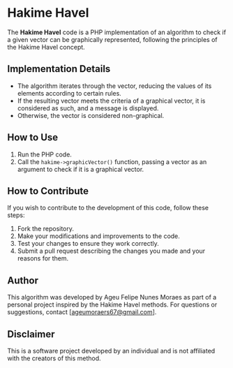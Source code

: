 # Hakime Havel

The **Hakime Havel** code is a PHP implementation of an algorithm to check if a given vector can be graphically represented, following the principles of the Hakime Havel concept.

## Implementation Details

- The algorithm iterates through the vector, reducing the values of its elements according to certain rules.
- If the resulting vector meets the criteria of a graphical vector, it is considered as such, and a message is displayed.
- Otherwise, the vector is considered non-graphical.

## How to Use

1. Run the PHP code.
2. Call the `hakime->graphicVector()` function, passing a vector as an argument to check if it is a graphical vector.

## How to Contribute

If you wish to contribute to the development of this code, follow these steps:

1. Fork the repository.
2. Make your modifications and improvements to the code.
3. Test your changes to ensure they work correctly.
4. Submit a pull request describing the changes you made and your reasons for them.

## Author

This algorithm was developed by Ageu Felipe Nunes Moraes as part of a personal project inspired by the Hakime Havel methods. For questions or suggestions, contact [ageumoraers67@gmail.com].

## Disclaimer

This is a software project developed by an individual and is not affiliated with the creators of this method.

